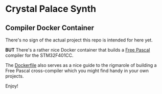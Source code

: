 # Crystal Palace Synth

## Compiler Docker Container

There's no sign of the actual project this repo is intended for here yet.

**BUT** There's a rather nice Docker container that builds a
[Free Pascal](https://www.freepascal.org/)
compiler for the STM32F401CC.

The [Dockerfile](compiler/Dockerfile) also serves as a nice guide to
the rigmarole of building a Free Pascal cross-compiler which you might find
handy in your own projects.

Enjoy!
